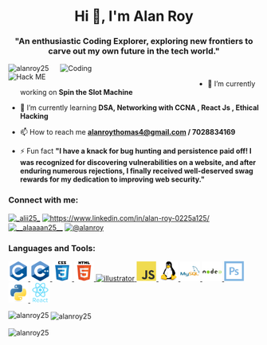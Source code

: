 <h1 align="center">Hi 👋, I'm Alan Roy</h1>
<h3 align="center">"An enthusiastic Coding Explorer, exploring new frontiers to carve out my own future in the tech world."</h3>
<img align="right" alt="Coding" width="400" src="https://t4.ftcdn.net/jpg/05/90/45/35/360_F_590453560_ugMuPncnGYB6XnJqmC8xiPQx4eg3jmMD.jpg">
<img align="left" alt="Hack ME" width="400" src="![image](https://github.com/AlanRoy25/AlanRoy25/assets/70147785/5546f474-ff50-4dff-a2d0-007d2a1766f2)
">

<p align="left"> <img src="https://komarev.com/ghpvc/?username=alanroy25&label=Profile%20views&color=0e75b6&style=flat" alt="alanroy25" /> </p>

- 🔭 I’m currently working on **Spin the Slot Machine**

- 🌱 I’m currently learning **DSA, Networking with CCNA , React Js , Ethical Hacking**

- 📫 How to reach me **alanroythomas4@gmail.com / 7028834169**

- ⚡ Fun fact **"I have a knack for bug hunting and persistence paid off! I was recognized for discovering vulnerabilities on a website, and after enduring numerous rejections, I finally received well-deserved swag rewards for my dedication to improving web security."**

<h3 align="left">Connect with me:</h3>
<p align="left">
<a href="https://twitter.com/_alii25_" target="blank"><img align="center" src="https://raw.githubusercontent.com/rahuldkjain/github-profile-readme-generator/master/src/images/icons/Social/twitter.svg" alt="_alii25_" height="30" width="40" /></a>
<a href="https://linkedin.com/in/https://www.linkedin.com/in/alan-roy-0225a125/" target="blank"><img align="center" src="https://raw.githubusercontent.com/rahuldkjain/github-profile-readme-generator/master/src/images/icons/Social/linked-in-alt.svg" alt="https://www.linkedin.com/in/alan-roy-0225a125/" height="30" width="40" /></a>
<a href="https://instagram.com/__alaaaan25__" target="blank"><img align="center" src="https://raw.githubusercontent.com/rahuldkjain/github-profile-readme-generator/master/src/images/icons/Social/instagram.svg" alt="__alaaaan25__" height="30" width="40" /></a>
<a href="https://www.hackerrank.com/@alanroy" target="blank"><img align="center" src="https://raw.githubusercontent.com/rahuldkjain/github-profile-readme-generator/master/src/images/icons/Social/hackerrank.svg" alt="@alanroy" height="30" width="40" /></a>
</p>

<h3 align="left">Languages and Tools:</h3>
<p align="left"> <a href="https://www.cprogramming.com/" target="_blank" rel="noreferrer"> <img src="https://raw.githubusercontent.com/devicons/devicon/master/icons/c/c-original.svg" alt="c" width="40" height="40"/> </a> <a href="https://www.w3schools.com/cpp/" target="_blank" rel="noreferrer"> <img src="https://raw.githubusercontent.com/devicons/devicon/master/icons/cplusplus/cplusplus-original.svg" alt="cplusplus" width="40" height="40"/> </a> <a href="https://www.w3schools.com/css/" target="_blank" rel="noreferrer"> <img src="https://raw.githubusercontent.com/devicons/devicon/master/icons/css3/css3-original-wordmark.svg" alt="css3" width="40" height="40"/> </a> <a href="https://www.w3.org/html/" target="_blank" rel="noreferrer"> <img src="https://raw.githubusercontent.com/devicons/devicon/master/icons/html5/html5-original-wordmark.svg" alt="html5" width="40" height="40"/> </a> <a href="https://www.adobe.com/in/products/illustrator.html" target="_blank" rel="noreferrer"> <img src="https://www.vectorlogo.zone/logos/adobe_illustrator/adobe_illustrator-icon.svg" alt="illustrator" width="40" height="40"/> </a> <a href="https://developer.mozilla.org/en-US/docs/Web/JavaScript" target="_blank" rel="noreferrer"> <img src="https://raw.githubusercontent.com/devicons/devicon/master/icons/javascript/javascript-original.svg" alt="javascript" width="40" height="40"/> </a> <a href="https://www.linux.org/" target="_blank" rel="noreferrer"> <img src="https://raw.githubusercontent.com/devicons/devicon/master/icons/linux/linux-original.svg" alt="linux" width="40" height="40"/> </a> <a href="https://www.mysql.com/" target="_blank" rel="noreferrer"> <img src="https://raw.githubusercontent.com/devicons/devicon/master/icons/mysql/mysql-original-wordmark.svg" alt="mysql" width="40" height="40"/> </a> <a href="https://nodejs.org" target="_blank" rel="noreferrer"> <img src="https://raw.githubusercontent.com/devicons/devicon/master/icons/nodejs/nodejs-original-wordmark.svg" alt="nodejs" width="40" height="40"/> </a> <a href="https://www.photoshop.com/en" target="_blank" rel="noreferrer"> <img src="https://raw.githubusercontent.com/devicons/devicon/master/icons/photoshop/photoshop-line.svg" alt="photoshop" width="40" height="40"/> </a> <a href="https://www.python.org" target="_blank" rel="noreferrer"> <img src="https://raw.githubusercontent.com/devicons/devicon/master/icons/python/python-original.svg" alt="python" width="40" height="40"/> </a> <a href="https://reactjs.org/" target="_blank" rel="noreferrer"> <img src="https://raw.githubusercontent.com/devicons/devicon/master/icons/react/react-original-wordmark.svg" alt="react" width="40" height="40"/> </a> </p>

<p><img align="left" src="https://github-readme-stats.vercel.app/api/top-langs?username=alanroy25&show_icons=true&locale=en&layout=compact" alt="alanroy25" /></p>

<p>&nbsp;<img align="center" src="https://github-readme-stats.vercel.app/api?username=alanroy25&show_icons=true&locale=en" alt="alanroy25" /></p>

<p><img align="center" src="https://github-readme-streak-stats.herokuapp.com/?user=alanroy25&" alt="alanroy25" /></p>
